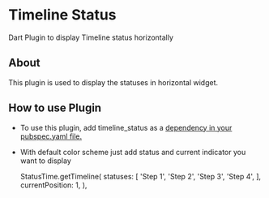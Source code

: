 # Timeline Status
Dart Plugin to display Timeline status horizontally

## About 
This plugin is used to display the statuses in horizontal widget.

## How to use Plugin 

- To use this plugin, add timeline_status as a [dependency in your pubspec.yaml file.](https://flutter.dev/docs/development/packages-and-plugins/using-packages)

- With default color scheme just add status and current indicator you want to display 

    StatusTime.getTimeline( statuses: [ 'Step 1', 'Step 2', 'Step 3', 'Step 4', ], currentPosition: 1, ),